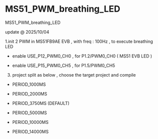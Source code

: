 # MS51_PWM_breathing_LED
MS51_PWM_breathing_LED

update @ 2025/10/04

1.init 2 PWM in MS51FB9AE EVB , with freq : 100Hz , to execute breathing LED

- enable USE_P12_PWM0_CH0 , for P1.2/PWM0_CH0 ( MS51 EVB LED )

- enable USE_P15_PWM0_CH5 , for P1.5/PWM0_CH5

3. project split as below , choose the target project and compile

- PERIOD_1000MS

- PERIOD_2000MS
        
- PERIOD_3750MS (DEFAULT)

- PERIOD_5000MS
        
- PERIOD_10000MS

- PERIOD_14000MS	